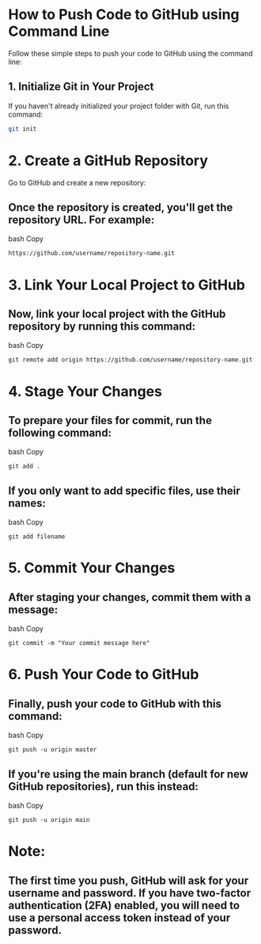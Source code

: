 # How to Push Code to GitHub using Command Line

Follow these simple steps to push your code to GitHub using the command line:

## 1. Initialize Git in Your Project

If you haven't already initialized your project folder with Git, run this command:

```bash
git init
```

# 2. Create a GitHub Repository
Go to GitHub and create a new repository:

## Once the repository is created, you'll get the repository URL. For example:

bash
Copy
```
https://github.com/username/repository-name.git
```
# 3. Link Your Local Project to GitHub
 ## Now, link your local project with the GitHub repository by running this command:

bash
Copy
```
git remote add origin https://github.com/username/repository-name.git
```
# 4. Stage Your Changes
## To prepare your files for commit, run the following command:

bash
Copy
```
git add .
```
## If you only want to add specific files, use their names:

bash
Copy
```
git add filename
```
# 5. Commit Your Changes
 ## After staging your changes, commit them with a message:

bash
Copy
```
git commit -m "Your commit message here"
```
# 6. Push Your Code to GitHub
## Finally, push your code to GitHub with this command:

bash
Copy
```
git push -u origin master
```
## If you're using the main branch (default for new GitHub repositories), run this instead:

bash
Copy
```
git push -u origin main
```
# Note:
## The first time you push, GitHub will ask for your username and password. If you have two-factor authentication (2FA) enabled, you will need to use a personal access token instead of your password.
